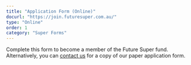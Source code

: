```yaml
---
title: "Application Form (Online)"
docurl: "https://join.futuresuper.com.au/"
type: "Online"
order: 1
category: "Super Forms"
---
```


Complete this form to become a member of the Future Super fund. Alternatively, you can [contact us](/contact-us) for a copy of our paper application form.
